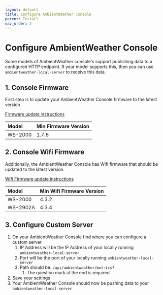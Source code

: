 ```yaml
---
layout: default
title: Configure AmbientWeather Console
parent: Install
nav_order: 2
---
```


# Configure AmbientWeather Console

Some models of AmbientWeather console's support publishing data to a configured HTTP endpoint.  If your model supports this, then you can use `ambientweather-local-server` to receive this data.

## 1. Console Firmware

First step is to update your AmbientWeather Console firmware to the latest version.

[Firmware update instructions](https://ambientweather.com/faqs/question/view/id/1415/)

|  Model  | Min Firmware Version |
|:--------|----------------------|
| WS-2000 | 1.7.6 |

## 2. Console Wifi Firmware

Additionally, the AmbientWeather Console has Wifi firmware that should be updated to the latest version.

[Wifi Firmware update instructions](https://ambientweather.com/faqs/question/view/id/1449/)

|  Model   | Min Wifi Firmware Version |
|:---------|---------------------------|
| WS-2000  | 4.3.2 |
| WS-2902A | 4.3.4 |

## 3. Configure Custom Server

1. On your AmbientWeather Console find where you can configure a custom server
    1. IP Address will be the IP Address of your locally running `ambientweather-local-server`
    1. Port will be the port of your locally running `ambientweather-local-server`
    1. Path should be: `/api/ambientweather/metrics?`
        1. The question mark at the end is required
1. Save your settings
1. Your AmbientWeather Console should now be pushing data to your `ambientweather-local-server`
